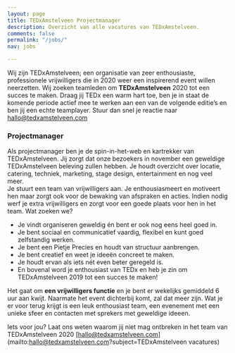 ```yaml
---
layout: page
title: TEDxAmstelveen Projectmanager
description: Overzicht van alle vacatures van TEDxAmstelveen.
comments: false
permalink: "/jobs/"
nav: jobs

---
```

Wij zijn TEDxAmstelveen; een organisatie van zeer enthousiaste, professionele vrijwilligers die in 2020 weer een inspirerend event willen neerzetten. Wij zoeken teamleden om **TEDxAmstelveen** 2020 tot een succes te maken. Draag jij TEDx een warm hart toe, ben je in staat de komende periode actief mee te werken aan een van de volgende editie’s en ben jij een echte teamplayer. Stuur dan snel je reactie naar hallo@tedxamstelveen.com

### Projectmanager

Als projectmanager ben je de spin-in-het-web en kartrekker van TEDxAmstelveen. Jij zorgt dat onze bezoekers in november een geweldige TEDxAmstelveen beleving zullen hebben. Je houdt overzicht over locatie, catering, techniek, marketing, stage design, entertainment en nog veel meer.   
Je stuurt een team van vrijwilligers aan. Je enthousiasmeert en motiveert hen maar zorgt ook voor de bewaking van afspraken en acties. Indien nodig werf je extra vrijwilligers en zorgt voor een goede plaats voor hen in het team. Wat zoeken we?

* Je vindt organiseren geweldig én bent er ook nog eens heel goed in.
* Je bent sociaal en communicatief vaardig, flexibel en kunt goed zelfstandig werken. 
* Je bent een Pietje Precies en houdt van structuur aanbrengen. 
* Je bent creatief en weet je ideeën concreet te maken.
* Je houdt ervan als iets nét even beter geregeld is.
* En bovenal word je enthousiast van TEDx en heb je zin om TEDxAmstelveen 2019 tot een succes te maken!

Het gaat om **een vrijwilligers functie** en je bent er wekelijks gemiddeld 6 uur aan kwijt. Naarmate het event dichterbij komt, zal dat meer zijn. Wat je er voor terug krijgt is een leuk enthousiast team, een evenement met een unieke sfeer en contacten met sprekers met geweldige ideeen.

Iets voor jou? Laat ons weten waarom jij niet mag ontbreken in het team van TEDxAmstelveen 2020 \[hallo@tedxamstelveen.com\](mailto:hallo@tedxamstelveen.com?subject=TEDxAmstelveen vacatures)